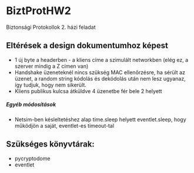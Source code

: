 # BiztProtHW2
Biztonsági Protokollok 2. házi feladat

## Eltérések a design dokumentumhoz képest
+ 1 új byte a headerben - a kliens címe a szimulált networkben (elég ez, a szerver mindig a Z címen van)
+ Handshake üzeneteknél nincs szükség MAC ellenőrzésre, ha sérült az üzenet, a random string kódolás és dekódolás után nem lesz ugyanaz, így tudjuk, hogy nem sikerült.
+ Kliens publikus kulcsa átküldve 4 üzenetbe fér bele 2 helyett

##### Egyéb módosítások
+ Netsim-ben késleltetéshez alap time.sleep helyett eventlet.sleep, hogy működjön a saját, eventlet-es timeout-tal

## Szükséges könyvtárak:
+ pycryptodome
+ eventlet